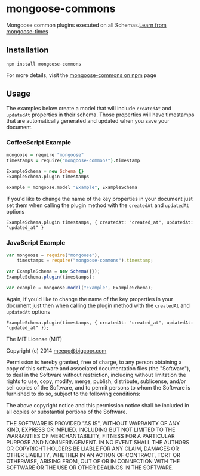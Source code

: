mongoose-commons
================

Mongoose common plugins executed on all Schemas.[Learn from mongoose-times](https://github.com/nicholasconfer/mongoose-times)

## Installation

```
npm install mongoose-commons
```

For more details, visit the [mongoose-commons on npm](https://npmjs.org/package/mongoose-commons) page

## Usage

The examples below create a model that will include `createdAt` and `updatedAt` properties in their schema.  Those properties will have timestamps that are automatically generated and updated when you save your document.

### CoffeeScript Example
```CoffeeScript
mongoose = require "mongoose"
timestamps = require("mongoose-commons").timestamp

ExampleSchema = new Schema {}
ExampleSchema.plugin timestamps

example = mongoose.model "Example", ExampleSchema
```
If you'd like to change the name of the key properties in your document just set them when calling the plugin method with the `createdAt` and `updatedAt` options
```
ExampleSchema.plugin timestamps, { createdAt: "created_at", updatedAt: "updated_at" }
```

### JavaScript Example
```JavaScript
var mongoose = require("mongoose"),
    timestamps = require("mongoose-commons").timestamp;

var ExampleSchema = new Schema({});
ExampleSchema.plugin(timestamps);

var example = mongoose.model("Example", ExampleSchema);
```

Again, if you'd like to change the name of the key properties in your document just then when calling the plugin method with the `createdAt` and `updatedAt` options
```
ExampleSchema.plugin(timestamps, { createdAt: "created_at", updatedAt: "updated_at" });
```
The MIT License (MIT)

Copyright (c) 2014 meepo@bigcoor.com

Permission is hereby granted, free of charge, to any person obtaining a copy
of this software and associated documentation files (the "Software"), to deal
in the Software without restriction, including without limitation the rights
to use, copy, modify, merge, publish, distribute, sublicense, and/or sell
copies of the Software, and to permit persons to whom the Software is
furnished to do so, subject to the following conditions:

The above copyright notice and this permission notice shall be included in all
copies or substantial portions of the Software.

THE SOFTWARE IS PROVIDED "AS IS", WITHOUT WARRANTY OF ANY KIND, EXPRESS OR
IMPLIED, INCLUDING BUT NOT LIMITED TO THE WARRANTIES OF MERCHANTABILITY,
FITNESS FOR A PARTICULAR PURPOSE AND NONINFRINGEMENT. IN NO EVENT SHALL THE
AUTHORS OR COPYRIGHT HOLDERS BE LIABLE FOR ANY CLAIM, DAMAGES OR OTHER
LIABILITY, WHETHER IN AN ACTION OF CONTRACT, TORT OR OTHERWISE, ARISING FROM,
OUT OF OR IN CONNECTION WITH THE SOFTWARE OR THE USE OR OTHER DEALINGS IN THE
SOFTWARE.